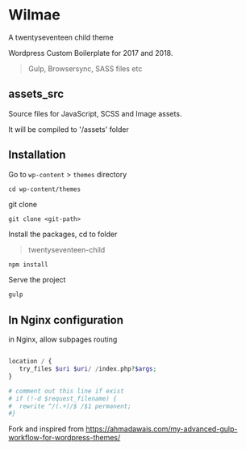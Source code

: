 # Wilmae
A twentyseventeen child theme

Wordpress Custom Boilerplate for 2017 and 2018.

> Gulp, Browsersync, SASS files etc

## assets_src
Source files for JavaScript, SCSS and Image assets.

It will be compiled to '/assets' folder

## Installation
Go to `wp-content` > `themes` directory
```
cd wp-content/themes
```

git clone <git-repo> 
```
git clone <git-path>
```

Install the packages,
cd to folder 

> twentyseventeen-child 
```javascript
npm install
```

Serve the project
```javascript
gulp
```

## In Nginx configuration
in Nginx, allow subpages routing

```php

location / {
   try_files $uri $uri/ /index.php?$args;
}

# comment out this line if exist
# if (!-d $request_filename) {
#  rewrite ^/(.+)/$ /$1 permanent;
#}

```

Fork and inspired from https://ahmadawais.com/my-advanced-gulp-workflow-for-wordpress-themes/

